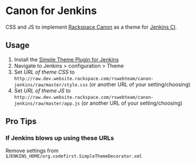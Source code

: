 # Canon for Jenkins

CSS and JS to implement [Rackspace Canon](http://canon.rackspace.com/) as a theme for [Jenkins CI](http://jenkins-ci.org/).

## Usage

1. Install the [Simple Theme Plugin for Jenkins](https://wiki.jenkins-ci.org/display/JENKINS/Simple+Theme+Plugin)
2. Navigate to Jenkins > configuration > Theme
3. Set _URL of theme CSS_ to `http://raw.dev.website.rackspace.com/rswebteam/canon-jenkins/raw/master/style.css` (or another URL of your setting/choosing)
4. Set _URL of theme JS_ to `http://raw.dev.website.rackspace.com/rswebteam/canon-jenkins/raw/master/app.js` (or another URL of your setting/choosing)

## Pro Tips

### If Jenkins blows up using these URLs

Remove settings from `$JENKINS_HOME/org.codefirst.SimpleThemeDecorator.xml`
